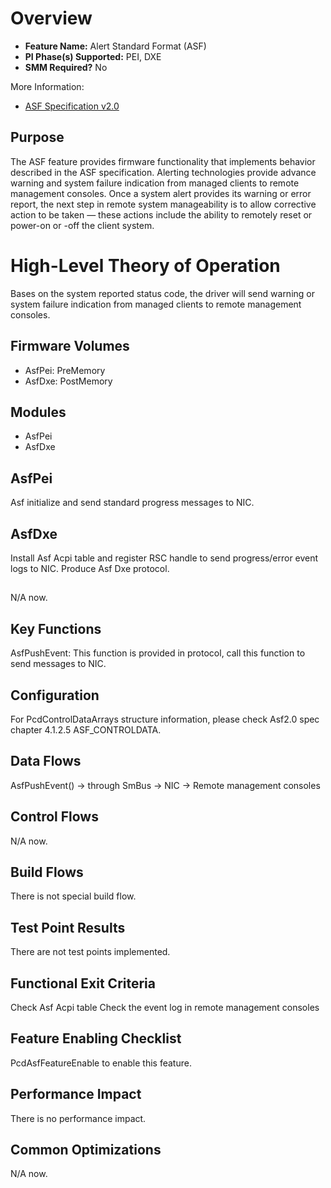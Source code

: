 # Overview
* **Feature Name:** Alert Standard Format (ASF)
* **PI Phase(s) Supported:** PEI, DXE
* **SMM Required?** No

More Information:
* [ASF Specification v2.0](https://www.dmtf.org/sites/default/files/standards/documents/DSP0136.pdf)

## Purpose
The ASF feature provides firmware functionality that implements behavior described in the ASF specification.
Alerting technologies provide advance warning and system failure indication from managed clients to remote management consoles. Once a system alert provides its warning or error report, the next step in remote system manageability is to allow corrective action to be taken — these actions include the ability to remotely reset or power-on or -off the client system.

# High-Level Theory of Operation
Bases on the system reported status code, the driver will send warning or system failure indication from managed clients to remote management consoles.

## Firmware Volumes
* AsfPei: PreMemory
* AsfDxe: PostMemory

## Modules
* AsfPei
* AsfDxe

## AsfPei
Asf initialize and send standard progress messages to NIC.

## AsfDxe
Install Asf Acpi table and register RSC handle to send progress/error event logs to NIC.
Produce Asf Dxe protocol.

## <Library Name>
N/A now.

## Key Functions
AsfPushEvent: This function is provided in protocol, call this function to send messages to NIC.

## Configuration
For PcdControlDataArrays structure information, please check Asf2.0 spec chapter 4.1.2.5 ASF_CONTROLDATA.

## Data Flows
AsfPushEvent() -> through SmBus -> NIC -> Remote management consoles

## Control Flows
N/A now.

## Build Flows
There is not special build flow.

## Test Point Results
There are not test points implemented.

## Functional Exit Criteria
Check Asf Acpi table
Check the event log in remote management consoles

## Feature Enabling Checklist
PcdAsfFeatureEnable to enable this feature.

## Performance Impact
There is no performance impact.

## Common Optimizations
N/A now.
